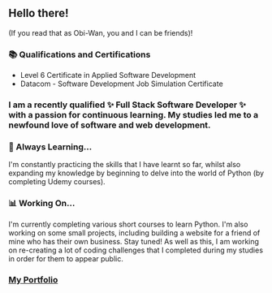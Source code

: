 ## Hello there!
(If you read that as Obi-Wan, you and I can be friends)! 

### 📚 Qualifications and Certifications
- Level 6 Certificate in Applied Software Development
- Datacom - Software Development Job Simulation Certificate


### I am a recently qualified ✨ Full Stack Software Developer ✨ with a passion for continuous learning. My studies led me to a newfound love of software and web development. 

### 🌱 Always Learning...
I'm constantly practicing the skills that I have learnt so far, whilst also expanding my knowledge by beginning to delve into the world of Python (by completing Udemy courses).

### 📊 Working On...
I'm currently completing various short courses to learn Python. I'm also working on some small projects, including building a website for a friend of mine who has their own business. Stay tuned! 
As well as this, I am working on re-creating a lot of coding challenges that I completed during my studies in order for them to appear public. 

### [My Portfolio](https://jess-bay.github.io/my-portfolio/)
